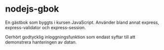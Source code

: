 # nodejs-gbok

En gästbok som byggts i kursen JavaScript. Använder bland annat express, express-validator och express-session.

Oerhört godtycklig inloggningsfunktion som endast syftar till att demonstrera hanteringen av datan.
